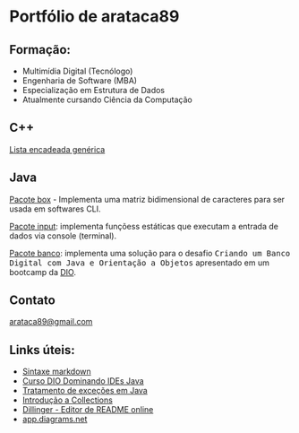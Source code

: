 # Portfólio de arataca89

## Formação:
- Multimídia Digital (Tecnólogo)
- Engenharia de Software (MBA)
- Especialização em Estrutura de Dados
- Atualmente cursando Ciência da Computação

## C++
<p><a href="https://github.com/arataca89/Cplusplus/tree/main/estrutura_de_dados/lista_encadeada_generica">Lista encadeada genérica</a></p>

## Java
<p><a href="https://github.com/arataca89/java/tree/main/Box">Pacote box</a> - Implementa uma matriz bidimensional de caracteres para ser usada em softwares CLI.</p> 
<p><a href="https://github.com/arataca89/java/tree/main/input">Pacote input</a>: implementa funçõess estáticas que executam a entrada de dados via console (terminal).</p>
<p><a href="https://github.com/arataca89/java/tree/main/banco">Pacote banco</a>: implementa uma solução para o desafio <tt>Criando um Banco Digital com Java e Orientação a Objetos</tt> apresentado em um bootcamp da <a href="https://www.dio.me/">DIO</a>.

## Contato
arataca89@gmail.com

## Links úteis:
 - [Sintaxe markdown](https://www.markdownguide.org/basic-syntax/)
 - [Curso DIO Dominando IDEs Java](https://github.com/cami-la/curso-dio-dominando-ides-java)
 - [Tratamento de exceções em Java](https://github.com/cami-la/exceptions-java)
 - [Introdução a Collections](https://github.com/cami-la/curso-dio-intro-collections)
 - [Dillinger - Editor de README online](https://dillinger.io)
 - [app.diagrams.net](https://app.diagrams.net)

 
